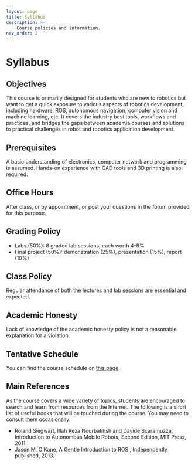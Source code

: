 ```yaml
---
layout: page
title: Syllabus
description: >-
    Course policies and information.
nav_order: 2
---
```


# Syllabus

<!-- 
1. TOC
{:toc}
--- -->

## Objectives 

This course is primarily designed for students who are new to robotics but want to get a quick
exposure to various aspects of robotics development, including hardware, ROS, autonomous navigation,
computer vision and machine learning, etc. It covers the industry best tools, workflows and practices,
and bridges the gaps between academia courses and solutions to practical challenges in robot and robotics
application development.

## Prerequisites

A basic understanding of electronics, computer network and programming is assumed.
Hands-on experience with CAD tools and 3D printing is also required.

## Office Hours

After class, or by appointment, or post your questions in the forum provided for this purpose.

## Grading Policy

* Labs (50%): 8 graded lab sessions, each worth 4-8%
* Final project (50%): demonstration (25%), presentation (15%), report (10%)

## Class Policy

Regular attendance of both the lectures and lab sessions are essential and expected.

## Academic Honesty

Lack of knowledge of the academic honesty policy is not a reasonable explanation
for a violation.

## Tentative Schedule

You can find the course schedule on [this page](schedule.md).

## Main References

As the course covers a wide variety of topics, students are encouraged to search and
learn from resources from the Internet. The following is a short list of useful books that will be touched
during the course. You may need to consult them occasionally.

* Roland Siegwart, Illah Reza Nourbakhsh and Davide Scaramuzza, Introduction to Autonomous Mobile
Robots, Second Edition, MIT Press, 2011.
* Jason M. O’Kane, A Gentle Introduction to ROS , Independently published, 2013.
